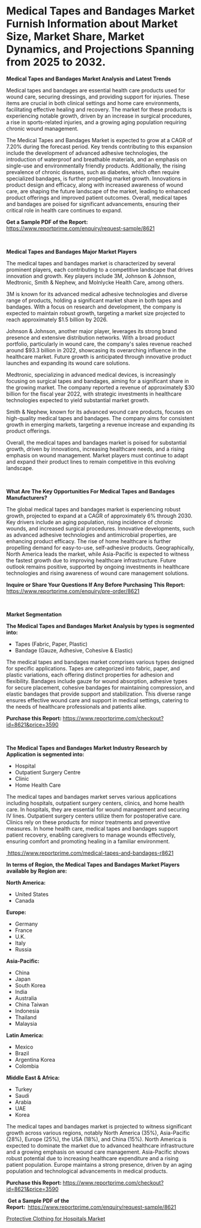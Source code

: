 <p><h1>Medical Tapes and Bandages Market Furnish Information about Market Size, Market Share, Market Dynamics, and Projections Spanning from 2025 to 2032.</h1></p><p><strong>Medical Tapes and Bandages Market Analysis and Latest Trends</strong></p>
<p><p>Medical tapes and bandages are essential health care products used for wound care, securing dressings, and providing support for injuries. These items are crucial in both clinical settings and home care environments, facilitating effective healing and recovery. The market for these products is experiencing notable growth, driven by an increase in surgical procedures, a rise in sports-related injuries, and a growing aging population requiring chronic wound management.</p><p>The Medical Tapes and Bandages Market is expected to grow at a CAGR of 7.20% during the forecast period. Key trends contributing to this expansion include the development of advanced adhesive technologies, the introduction of waterproof and breathable materials, and an emphasis on single-use and environmentally friendly products. Additionally, the rising prevalence of chronic diseases, such as diabetes, which often require specialized bandages, is further propelling market growth. Innovations in product design and efficacy, along with increased awareness of wound care, are shaping the future landscape of the market, leading to enhanced product offerings and improved patient outcomes. Overall, medical tapes and bandages are poised for significant advancements, ensuring their critical role in health care continues to expand.</p></p>
<p><strong>Get a Sample PDF of the Report:&nbsp;</strong> <a href="https://www.reportprime.com/enquiry/request-sample/8621?utm_campaign=2945&utm_medium=2&utm_source=Github&utm_content=ia&utm_term=20032025&utm_id=medical-tapes-and-bandages">https://www.reportprime.com/enquiry/request-sample/8621</a></p>
<p>&nbsp;</p>
<p><strong>Medical Tapes and Bandages Major Market Players</strong></p>
<p><p>The medical tapes and bandages market is characterized by several prominent players, each contributing to a competitive landscape that drives innovation and growth. Key players include 3M, Johnson & Johnson, Medtronic, Smith & Nephew, and Molnlycke Health Care, among others.</p><p>3M is known for its advanced medical adhesive technologies and diverse range of products, holding a significant market share in both tapes and bandages. With a focus on research and development, the company is expected to maintain robust growth, targeting a market size projected to reach approximately $1.5 billion by 2026.</p><p>Johnson & Johnson, another major player, leverages its strong brand presence and extensive distribution networks. With a broad product portfolio, particularly in wound care, the company's sales revenue reached around $93.3 billion in 2022, showcasing its overarching influence in the healthcare market. Future growth is anticipated through innovative product launches and expanding its wound care solutions.</p><p>Medtronic, specializing in advanced medical devices, is increasingly focusing on surgical tapes and bandages, aiming for a significant share in the growing market. The company reported a revenue of approximately $30 billion for the fiscal year 2022, with strategic investments in healthcare technologies expected to yield substantial market growth.</p><p>Smith & Nephew, known for its advanced wound care products, focuses on high-quality medical tapes and bandages. The company aims for consistent growth in emerging markets, targeting a revenue increase and expanding its product offerings.</p><p>Overall, the medical tapes and bandages market is poised for substantial growth, driven by innovations, increasing healthcare needs, and a rising emphasis on wound management. Market players must continue to adapt and expand their product lines to remain competitive in this evolving landscape.</p></p>
<p>&nbsp;</p>
<p><strong>What Are The Key Opportunities For Medical Tapes and Bandages Manufacturers?</strong></p>
<p><p>The global medical tapes and bandages market is experiencing robust growth, projected to expand at a CAGR of approximately 6% through 2030. Key drivers include an aging population, rising incidence of chronic wounds, and increased surgical procedures. Innovative developments, such as advanced adhesive technologies and antimicrobial properties, are enhancing product efficacy. The rise of home healthcare is further propelling demand for easy-to-use, self-adhesive products. Geographically, North America leads the market, while Asia-Pacific is expected to witness the fastest growth due to improving healthcare infrastructure. Future outlook remains positive, supported by ongoing investments in healthcare technologies and rising awareness of wound care management solutions.</p></p>
<p><strong>Inquire or Share Your Questions If Any Before Purchasing This Report:</strong> <a href="https://www.reportprime.com/enquiry/pre-order/8621?utm_campaign=2945&utm_medium=2&utm_source=Github&utm_content=ia&utm_term=20032025&utm_id=medical-tapes-and-bandages">https://www.reportprime.com/enquiry/pre-order/8621</a></p>
<p>&nbsp;</p>
<p><strong>Market Segmentation</strong></p>
<p><strong>The Medical Tapes and Bandages Market Analysis by types is segmented into:</strong></p>
<p><ul><li>Tapes (Fabric, Paper, Plastic)</li><li>Bandage (Gauze, Adhesive, Cohesive & Elastic)</li></ul></p>
<p><p>The medical tapes and bandages market comprises various types designed for specific applications. Tapes are categorized into fabric, paper, and plastic variations, each offering distinct properties for adhesion and flexibility. Bandages include gauze for wound absorption, adhesive types for secure placement, cohesive bandages for maintaining compression, and elastic bandages that provide support and stabilization. This diverse range ensures effective wound care and support in medical settings, catering to the needs of healthcare professionals and patients alike.</p></p>
<p><strong>Purchase this Report:&nbsp;</strong><a href="https://www.reportprime.com/checkout?id=8621&price=3590&utm_campaign=2945&utm_medium=2&utm_source=Github&utm_content=ia&utm_term=20032025&utm_id=medical-tapes-and-bandages">https://www.reportprime.com/checkout?id=8621&price=3590</a></p>
<p>&nbsp;</p>
<p><strong>The Medical Tapes and Bandages Market Industry Research by Application is segmented into:</strong></p>
<p><ul><li>Hospital</li><li>Outpatient Surgery Centre</li><li>Clinic</li><li>Home Health Care</li></ul></p>
<p><p>The medical tapes and bandages market serves various applications including hospitals, outpatient surgery centers, clinics, and home health care. In hospitals, they are essential for wound management and securing IV lines. Outpatient surgery centers utilize them for postoperative care. Clinics rely on these products for minor treatments and preventive measures. In home health care, medical tapes and bandages support patient recovery, enabling caregivers to manage wounds effectively, ensuring comfort and promoting healing in a familiar environment.</p></p>
<p><a href="https://www.reportprime.com/medical-tapes-and-bandages-r8621?utm_campaign=2945&utm_medium=2&utm_source=Github&utm_content=ia&utm_term=20032025&utm_id=medical-tapes-and-bandages">&nbsp;https://www.reportprime.com/medical-tapes-and-bandages-r8621</a></p>
<p><strong>In terms of Region, the Medical Tapes and Bandages Market Players available by Region are:</strong></p>
<p>
    <p> <strong> North America: </strong>
        <ul>
            <li>United States</li>
            <li>Canada</li>
        </ul>
        </p> 
    <p> <strong> Europe: </strong>
        <ul>
            <li>Germany</li>
            <li>France</li>
            <li>U.K.</li>
            <li>Italy</li>
            <li>Russia</li>
        </ul>
        </p> 
    <p> <strong> Asia-Pacific: </strong>
        <ul>
            <li>China</li>
            <li>Japan</li>
            <li>South Korea</li>
            <li>India</li>
            <li>Australia</li>
            <li>China Taiwan</li>
            <li>Indonesia</li>
            <li>Thailand</li>
            <li>Malaysia</li>
        </ul>
        </p> 
    <p> <strong> Latin America: </strong>
        <ul>
            <li>Mexico</li>
            <li>Brazil</li>
            <li>Argentina Korea</li>
            <li>Colombia</li>
        </ul>
        </p> 
    <p> <strong> Middle East & Africa: </strong>
        <ul>
            <li>Turkey</li>
            <li>Saudi</li>
            <li>Arabia</li>
            <li>UAE</li>
            <li>Korea</li>
        </ul>
    </p>
    </p>
<p><p>The medical tapes and bandages market is projected to witness significant growth across various regions, notably North America (35%), Asia-Pacific (28%), Europe (25%), the USA (18%), and China (15%). North America is expected to dominate the market due to advanced healthcare infrastructure and a growing emphasis on wound care management. Asia-Pacific shows robust potential due to increasing healthcare expenditure and a rising patient population. Europe maintains a strong presence, driven by an aging population and technological advancements in medical products.</p></p>
<p><strong>Purchase this Report: </strong><a href="https://www.reportprime.com/checkout?id=8621&price=3590&utm_campaign=2945&utm_medium=2&utm_source=Github&utm_content=ia&utm_term=20032025&utm_id=medical-tapes-and-bandages">https://www.reportprime.com/checkout?id=8621&price=3590</a></p>
<p>&nbsp;<strong>Get a Sample PDF of the Report:&nbsp;&nbsp;</strong><a href="https://www.reportprime.com/enquiry/request-sample/8621?utm_campaign=2945&utm_medium=2&utm_source=Github&utm_content=ia&utm_term=20032025&utm_id=medical-tapes-and-bandages">https://www.reportprime.com/enquiry/request-sample/8621</a></p>
<p><strong></strong></p>
<p><p><a href="https://github.com/ternainglin/Market-Research-Report-List-1/blob/main/protective-clothing-for-hospitals-market.md?utm_campaign=2945&utm_medium=2&utm_source=Github&utm_content=ia&utm_term=20032025&utm_id=medical-tapes-and-bandages">Protective Clothing for Hospitals Market</a></p></p>
